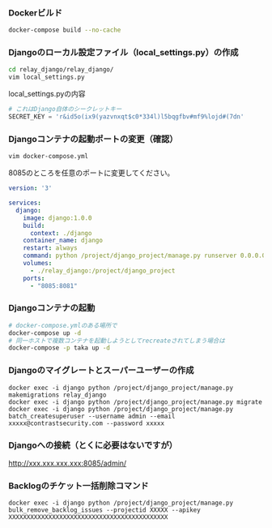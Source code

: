 ### Dockerビルド
```bash
docker-compose build --no-cache
```

### Djangoのローカル設定ファイル（local_settings.py）の作成
```bash
cd relay_django/relay_django/
vim local_settings.py
```
local_settings.pyの内容
```python
# これはDjango自体のシークレットキー
SECRET_KEY = 'r&id5o(ix9(yazvnxqt$c0*334l)l5bqgfbv#mf9%lojd#(7dn'
```

### Djangoコンテナの起動ポートの変更（確認）
```bash
vim docker-compose.yml
```
8085のところを任意のポートに変更してください。
```yaml
version: '3' 

services:
  django:
    image: django:1.0.0
    build:
      context: ./django
    container_name: django
    restart: always
    command: python /project/django_project/manage.py runserver 0.0.0.0:8081
    volumes:
      - ./relay_django:/project/django_project
    ports:
      - "8085:8081"
```

### Djangoコンテナの起動
```bash
# docker-compose.ymlのある場所で
docker-compose up -d
# 同一ホストで複数コンテナを起動しようとしてrecreateされてしまう場合は
docker-compose -p taka up -d
```

### Djangoのマイグレートとスーパーユーザーの作成
```
docker exec -i django python /project/django_project/manage.py makemigrations relay_django
docker exec -i django python /project/django_project/manage.py migrate
docker exec -i django python /project/django_project/manage.py batch_createsuperuser --username admin --email xxxxx@contrastsecurity.com --password xxxxx
```

### Djangoへの接続（とくに必要はないですが）
http://xxx.xxx.xxx.xxx:8085/admin/

### Backlogのチケット一括削除コマンド
```
docker exec -i django python /project/django_project/manage.py bulk_remove_backlog_issues --projectid XXXXX --apikey XXXXXXXXXXXXXXXXXXXXXXXXXXXXXXXXXXXXXXXXXXXX
```

